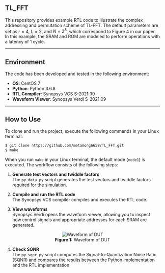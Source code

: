 ## TL_FFT

This repository provides example RTL code to illustrate the complex addressing and permutation scheme of TL-FFT. The default parameters are set as $r = 4$, $L = 2$, and $N = 2^8$, which correspond to Figure 4 in our paper. In this example, the SRAM and ROM are modeled to perform operations with a latency of 1 cycle.  

---

## Environment

The code has been developed and tested in the following environment:  

- **OS**: CentOS 7  
- **Python**: Python 3.6.8  
- **RTL Compiler**: Synopsys VCS S-2021.09  
- **Waveform Viewer**: Synopsys Verdi S-2021.09  

---

## How to Use

To clone and run the project, execute the following commands in your Linux terminal:

```bash
$ git clone https://github.com/metamong6658/TL_FFT.git
$ make
```

When you run `make` in your Linux terminal, the default mode (`mode1`) is executed. The workflow consists of the following steps:

1. **Generate test vectors and twiddle factors**  
   The `py_data.py` script generates the test vectors and twiddle factors required for the simulation.

2. **Compile and run the RTL code**  
   The Synopsys VCS compiler compiles and executes the RTL code.

3. **View waveforms**  
   Synopsys Verdi opens the waveform viewer, allowing you to inspect how control signals and appropriate addresses for each SRAM are generated.

<p align="center">
  <img src="https://github.com/user-attachments/assets/d3680425-9319-4b99-8fb3-5ad848542e41" alt="Waveform of DUT" />
  <br>
  <b>Figure 1:</b> Waveform of DUT
</p>

4. **Check SQNR**  
   The `py_sqnr.py` script computes the Signal-to-Quantization Noise Ratio (SQNR) and compares the results between the Python implementation and the RTL implementation.


